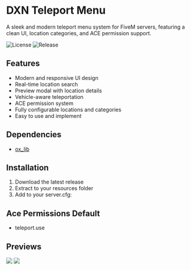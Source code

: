# DXN Teleport Menu

A sleek and modern teleport menu system for FiveM servers, featuring a clean UI, location categories, and ACE permission support.

![License](https://img.shields.io/github/license/devoplx/dxn-tpmenu)
![Release](https://img.shields.io/github/v/release/devoplx/dxn-tpmenu)

## Features

- Modern and responsive UI design
- Real-time location search
- Preview modal with location details
- Vehicle-aware teleportation
- ACE permission system
- Fully configurable locations and categories
- Easy to use and implement

## Dependencies

- [ox_lib](https://github.com/overextended/ox_lib)

## Installation

1. Download the latest release
2. Extract to your resources folder
3. Add to your server.cfg:

## Ace Permissions Default

- teleport.use

## Previews 
<img src="https://files.catbox.moe/bjb04e.png"/>
<img src="https://files.catbox.moe/gftqm8.png"/>
